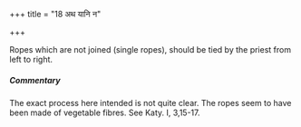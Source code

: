 +++
title = "18 अथ यानि न"

+++

Ropes which are not joined (single ropes), should be tied by the priest from left to right.

#####  Commentary

The exact process here intended is not quite clear. The ropes seem to have been made of vegetable fibres. See Katy. I, 3,15-17.
